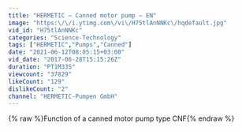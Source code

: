 ```yaml
---
title: "HERMETIC – Canned motor pump – EN"
image: "https:\/\/i.ytimg.com\/vi\/H75tlAnNNKc\/hqdefault.jpg"
vid_id: "H75tlAnNNKc"
categories: "Science-Technology"
tags: ["HERMETIC","Pumps","Canned"]
date: "2021-06-12T08:05:15+03:00"
vid_date: "2017-06-28T15:15:26Z"
duration: "PT1M33S"
viewcount: "37829"
likeCount: "129"
dislikeCount: "2"
channel: "HERMETIC-Pumpen GmbH"
---
```

{% raw %}Function of a canned motor pump type CNF{% endraw %}
